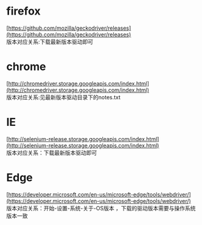 # firefox  
[https://github.com/mozilla/geckodriver/releases](https://github.com/mozilla/geckodriver/releases)  
版本对应关系:下载最新版本驱动即可

# chrome  
[http://chromedriver.storage.googleapis.com/index.html](http://chromedriver.storage.googleapis.com/index.html)  
版本对应关系:见最新版本驱动目录下的notes.txt

# IE  
[http://selenium-release.storage.googleapis.com/index.html](http://selenium-release.storage.googleapis.com/index.html)  
版本对应关系：下载最新版本驱动即可  

# Edge  
[https://developer.microsoft.com/en-us/microsoft-edge/tools/webdriver/](https://developer.microsoft.com/en-us/microsoft-edge/tools/webdriver/)  
版本对应关系：开始-设置-系统-关于-OS版本 ，下载的驱动版本需要与操作系统版本一致  

